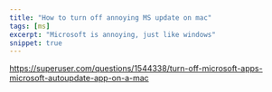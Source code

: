 ```yaml
---
title: "How to turn off annoying MS update on mac"
tags: [ms]
excerpt: "Microsoft is annoying, just like windows"
snippet: true
---
```


https://superuser.com/questions/1544338/turn-off-microsoft-apps-microsoft-autoupdate-app-on-a-mac
